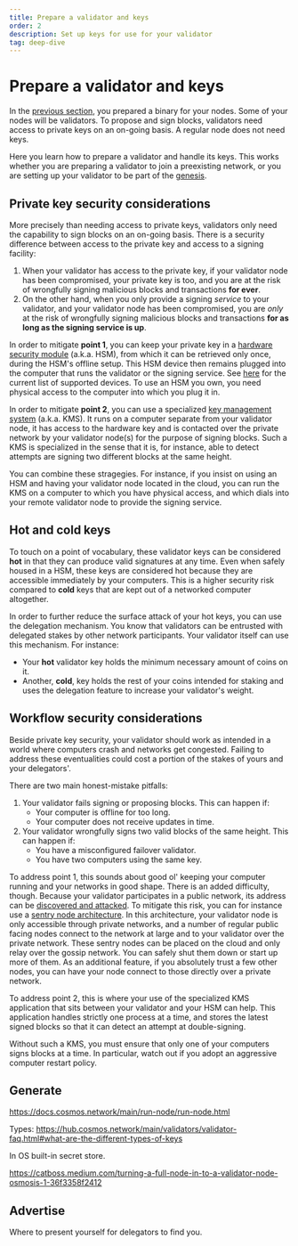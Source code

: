 ```yaml
---
title: Prepare a validator and keys
order: 2
description: Set up keys for use for your validator
tag: deep-dive
---
```


# Prepare a validator and keys

In the [previous section](./1-software.md), you prepared a binary for your nodes. Some of your nodes will be validators. To propose and sign blocks, validators need access to private keys on an on-going basis. A regular node does not need keys.

Here you learn how to prepare a validator and handle its keys. This works whether you are preparing a validator to join a preexisting network, or you are setting up your validator to be part of the [genesis](./genesis.md).

## Private key security considerations

More precisely than needing access to private keys, validators only need the capability to sign blocks on an on-going basis. There is a security difference between access to the private key and access to a signing facility:

1. When your validator has access to the private key, if your validator node has been compromised, your private key is too, and you are at the risk of wrongfully signing malicious blocks and transactions **for ever**.
2. On the other hand, when you only provide a signing _service_ to your validator, and your validator node has been compromised, you are _only_ at the risk of wrongfully signing malicious blocks and transactions **for as long as the signing service is up**.

In order to mitigate **point 1**, you can keep your private key in a [hardware security module](https://hub.cosmos.network/main/validators/validator-faq.html#how-to-handle-key-management) (a.k.a. HSM), from which it can be retrieved only once, during the HSM's offline setup. This HSM device then remains plugged into the computer that runs the validator or the signing service. See [here](https://hub.cosmos.network/main/validators/security.html#key-management-hsm) for the current list of supported devices. To use an HSM you own, you need physical access to the computer into which you plug it in.

In order to mitigate **point 2**, you can use a specialized [key management system](https://hub.cosmos.network/main/validators/kms/kms.html) (a.k.a. KMS). It runs on a computer separate from your validator node, it has access to the hardware key and is contacted over the private network by your validator node(s) for the purpose of signing blocks. Such a KMS is specialized in the sense that it is, for instance, able to detect attempts are signing two different blocks at the same height.

You can combine these stragegies. For instance, if you insist on using an HSM and having your validator node located in the cloud, you can run the KMS on a computer to which you have physical access, and which dials into your remote validator node to provide the signing service.

## Hot and cold keys

To touch on a point of vocabulary, these validator keys can be considered **hot** in that they can produce valid signatures at any time. Even when safely housed in a HSM, these keys are considered hot because they are accessible immediately by your computers. This is a higher security risk compared to **cold** keys that are kept out of a networked computer altogether.

In order to further reduce the surface attack of your hot keys, you can use the delegation mechanism. You know that validators can be entrusted with delegated stakes by other network participants. Your validator itself can use this mechanism. For instance:

* Your **hot** validator key holds the minimum necessary amount of coins on it.
* Another, **cold**, key holds the rest of your coins intended for staking and uses the delegation feature to increase your validator's weight.

## Workflow security considerations

Beside private key security, your validator should work as intended in a world where computers crash and networks get congested. Failing to address these eventualities could cost a portion of the stakes of yours and your delegators'.

There are two main honest-mistake pitfalls:

1. Your validator fails signing or proposing blocks. This can happen if:
    * Your computer is offline for too long.
    * Your computer does not receive updates in time.
2. Your validator wrongfully signs two valid blocks of the same height. This can happen if:
    * You have a misconfigured failover validator.
    * You have two computers using the same key.

To address point 1, this sounds about good ol' keeping your computer running and your networks in good shape. There is an added difficulty, though. Because your validator participates in a public network, its address can be [discovered and attacked](https://hub.cosmos.network/main/validators/validator-faq.html#how-can-validators-protect-themselves-from-denial-of-service-attacks). To mitigate this risk, you can for instance use a [sentry node architecture](./4-network.md#ddos). In this architecture, your validator node is only accessible through private networks, and a number of regular public facing nodes connect to the network at large and to your validator over the private network. These sentry nodes can be placed on the cloud and only relay over the gossip network. You can safely shut them down or start up more of them. As an additional feature, if you absolutely trust a few other nodes, you can have your node connect to those directly over a private network.

To address point 2, this is where your use of the specialized KMS application that sits between your validator and your HSM can help. This application handles strictly one process at a time, and stores the latest signed blocks so that it can detect an attempt at double-signing.

Without such a KMS, you must ensure that only one of your computers signs blocks at a time. In particular, watch out if you adopt an aggressive computer restart policy.

## Generate

https://docs.cosmos.network/main/run-node/run-node.html

Types: https://hub.cosmos.network/main/validators/validator-faq.html#what-are-the-different-types-of-keys

In OS built-in secret store.

https://catboss.medium.com/turning-a-full-node-in-to-a-validator-node-osmosis-1-36f3358f2412

## Advertise

Where to present yourself for delegators to find you.

